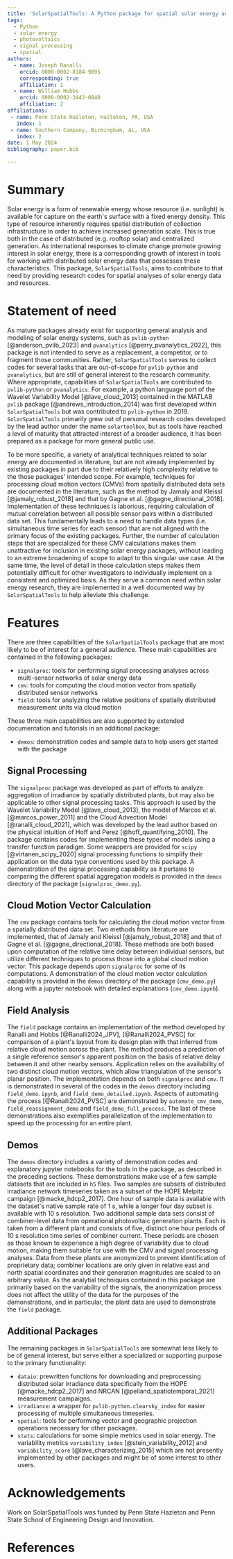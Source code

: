 ```yaml
---
title: 'SolarSpatialTools: A Python package for spatial solar energy analyses'
tags:
  - Python
  - solar energy
  - photovoltaics
  - signal processing
  - spatial
authors:
  - name: Joseph Ranalli
    orcid: 0000-0002-8184-9895
    corresponding: true
    affiliation: 1
  - name: William Hobbs
    orcid: 0000-0002-3443-0848
    affiliation: 2
affiliations:
 - name: Penn State Hazleton, Hazleton, PA, USA
   index: 1
 - name: Southern Company, Birmingham, AL, USA 
   index: 2
date: 1 May 2024
bibliography: paper.bib

---
```


# Summary

Solar energy is a form of renewable energy whose resource (i.e. sunlight) is available for capture on the earth's surface with a fixed energy density. This type of resource inherently requires spatial distribution of collection infrastructure in order to achieve increased generation scale. This is true both in the case of distributed (e.g. rooftop solar) and centralized generation. As international responses to climate change promote growing interest in solar energy, there is a corresponding growth of interest in tools for working with distributed solar energy data that possesses these characteristics. This package, `SolarSpatialTools`, aims to contribute to that need by providing research codes for spatial analyses of solar energy data and resources. 

# Statement of need

As mature packages already exist for supporting general analysis and modeling of solar energy systems, such as `pvlib-python` [@anderson_pvlib_2023] and `pvanalytics` [@perry_pvanalytics_2022], this package is not intended to serve as a replacement, a competitor, or to fragment those communities. Rather, `SolarSpatialTools` serves to collect codes for several tasks that are out-of-scope for `pvlib-python` and `pvanalytics`, but are still of general interest to the research community. Where appropriate, capabilities of `SolarSpatialTools` are contributed to `pvlib-python` or `pvanalytics`. For example, a python language port of the Wavelet Variability Model [@lave_cloud_2013] contained in the MATLAB `pvlib` package [@andrews_introduction_2014] was first developed within `SolarSpatialTools` but was contributed to `pvlib-python` in 2019. `SolarSpatialTools` primarily grew out of personal research codes developed by the lead author under the name `solartoolbox`, but as tools have reached a level of maturity that attracted interest of a broader audience, it has been prepared as a package for more general public use.

To be more specific, a variety of analytical techniques related to solar energy are documented in literature, but are not already implemented by existing packages in part due to their relatively high complexity relative to the those packages' intended scope. For example, techniques for processing cloud motion vectors (CMVs) from spatially distributed data sets are documented in the literature, such as the method by Jamaly and Kleissl [@jamaly_robust_2018] and that by Gagne et al. [@gagne_directional_2018]. Implementation of these techniques is laborious, requiring calculation of mutual correlation between all possible sensor pairs within a distributed data set. This fundamentally leads to a need to handle data types (i.e. simultaneous time series for each sensor) that are not aligned with the primary focus of the existing packages. Further, the number of calculation steps that are specialized for these CMV calculations makes them unattractive for inclusion in existing solar energy packages, without leading to an extreme broadening of scope to adapt to this singular use case. At the same time, the level of detail in those calculation steps makes them potentially difficult for other investigators to individually implement on a consistent and optimized basis. As they serve a common need within solar energy research, they are implemented in a well documented way by `SolarSpatialTools` to help alleviate this challenge.

# Features

There are three capabilities of the `SolarSpatialTools` package that are most likely to be of interest for a general audience. These main capabilities are contained in the following packages:

- `signalproc`: tools for performing signal processing analyses across multi-sensor networks of solar energy data
- `cmv`: tools for computing the cloud motion vector from spatially distributed sensor networks 
- `field`: tools for analyzing the relative positions of spatially distributed measurement units via cloud motion

These three main capabilities are also supported by extended documentation and tutorials in an additional package:

- `demos`: demonstration codes and sample data to help users get started with the package

## Signal Processing
The `signalproc` package was developed as part of efforts to analyze aggregation of irradiance by spatially distributed plants, but may also be applicable to other signal processing tasks. This approach is used by the Wavelet Variability Model [@lave_cloud_2013], the model of Marcos et al. [@marcos_power_2011] and the Cloud Advection Model [@ranalli_cloud_2021], which was developed by the lead author based on the physical intuition of Hoff and Perez [@hoff_quantifying_2010]. The package contains codes for implementing these types of models using a transfer function paradigm. Some wrappers are provided for `scipy` [@virtanen_scipy_2020] signal processing functions to simplify their application on the data type conventions used by this package. A demonstration of the signal processing capability as it pertains to comparing the different spatial aggregation models is provided in the `demos` directory of the package (`signalproc_demo.py`).

## Cloud Motion Vector Calculation
The `cmv` package contains tools for calculating the cloud motion vector from a spatially distributed data set. Two methods from literature are implemented, that of Jamaly and Kleissl [@jamaly_robust_2018] and that of Gagne et al. [@gagne_directional_2018]. These methods are both based upon computation of the relative time delay between individual sensors, but utilize different techniques to process those into a global cloud motion vector. This package depends upon `signalproc` for some of its computations. A demonstration of the cloud motion vector calculation capability is provided in the `demos` directory of the package (`cmv_demo.py`) along with a jupyter notebook with detailed explanations (`cmv_demo.ipynb`).

## Field Analysis
The `field` package contains an implementation of the method developed by Ranalli and Hobbs [@Ranalli2024_JPV], [@Ranalli2024_PVSC] for comparison of a plant's layout from its design plan with that inferred from relative cloud motion across the plant. The method produces a prediction of a single reference sensor's apparent position on the basis of relative delay between it and other nearby sensors. Application relies on the availability of two distinct cloud motion vectors, which allow triangulation of the sensor's planar position. The implementation depends on both `signalproc` and `cmv`. It is demonstrated in several of the codes in the `demos` directory including `field_demo.ipynb`, and `field_demo_detailed.ipynb`. Aspects of automating the process [@Ranalli2024_PVSC] are demonstrated by `automate_cmv_demo`, `field_reassignment_demo` and `field_demo_full_process`. The last of these demonstrations also exemplifies parallelization of the implementation to speed up the processing for an entire plant.

## Demos
The `demos` directory includes a variety of demonstration codes and explanatory jupyter notebooks for the tools in the package, as described in the preceding sections. These demonstrations make use of a few sample datasets that are included in `h5` files. Two samples are subsets of distributed irradiance network timeseries taken as a subset of the HOPE Melpitz campaign [@macke_hdcp2_2017]. One hour of sample data is available with the dataset's native sample rate of 1 s, while a longer four day subset is available with 10 s resolution. Two additional sample data sets consist of combiner-level data from operational photovoltaic generation plants. Each is taken from a different plant and consists of five, distinct one hour periods of 10 s resolution time series of combiner current. These periods are chosen as those known to experience a high degree of variability due to cloud motion, making them suitable for use with the CMV and signal processing analyses. Data from these plants are anonymized to prevent identification of proprietary data; combiner locations are only given in relative east and north spatial coordinates and their generation magnitudes are scaled to an arbitrary value. As the analytial techniques contained in this package are primarily based on the variability of the signals, the anonymization process does not affect the utility of the data for the purposes of the demonstrations, and in particular, the plant data are used to demonstrate the `field` package.  

## Additional Packages

The remaining packages in `SolarSpatialTools` are somewhat less likely to be of general interest, but serve either a specialized or supporting purpose to the primary functionality:

- `dataio`: prewritten functions for downloading and preprocessing distributed solar irradiance data specifically from the HOPE [@macke_hdcp2_2017] and NRCAN [@pelland_spatiotemporal_2021] measurement campaigns.
- `irradiance`: a wrapper for `pvlib-python.clearsky_index` for easier processing of multiple simultaneous timeseries.
- `spatial`: tools for performing vector and geographic projection operations necessary for other packages.
- `stats`: calculations for some simple metrics used in solar energy. The variability metrics `variability_index` [@stein_variability_2012] and `variability_score` [@lave_characterizing_2015] which are not presently implemented by other packages and might be of some interest to other users.

# Acknowledgements

Work on SolarSpatialTools was funded by Penn State Hazleton and Penn State School of Engineering Design and Innovation.

# References
